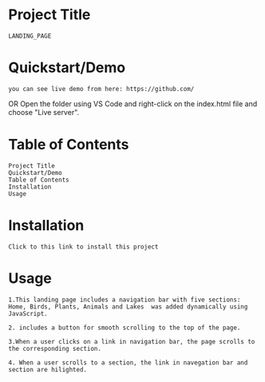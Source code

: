 # Project Title
    LANDING_PAGE

# Quickstart/Demo
    you can see live demo from here: https://github.com/
  OR 
    Open the folder using VS Code and right-click on the index.html file and choose "Live server".

# Table of Contents
    Project Title
    Quickstart/Demo
    Table of Contents
    Installation
    Usage

# Installation
    Click to this link to install this project 


# Usage
    1.This landing page includes a navigation bar with five sections: Home, Birds, Plants, Animals and Lakes  was added dynamically using JavaScript.

    2. includes a button for smooth scrolling to the top of the page.

    3.When a user clicks on a link in navigation bar, the page scrolls to the corresponding section.

    4. When a user scrolls to a section, the link in navegation bar and section are hilighted.
